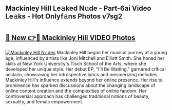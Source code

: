 ## Mackinley Hill Le𝚊ked N𝚞de - Part-6ai Video Le𝚊ks - Hot Onlyf𝚊ns Photos v7sg2

# <h2><a href="http://ab75502.deff.icu/?id=Mackinley+Hill">🔗 New 👉🔴 Mackinley Hill VIDEO Photos</a></h2>

[![Mackinley Hill N𝚞des](https://i.imgur.com/rIISA9y.gif)](http://ab75502.deff.icu/?id=Mackinley+Hill)
Mackinley Hill began her musical journey at a young age, influenced by artists like Joni Mitchell and Elliott Smith. She honed her skills at New York University's Tisch School of the Arts, where she developed her unique style. Her debut EP, "I'll Be Waiting," garnered critical acclaim, showcasing her introspective lyrics and mesmerizing melodies. Mackinley Hill's influence extends beyond her online presence. Her rise to prominence has sparked discussions about the changing landscape of online content creation and the complexities of online fandom. Her controversial approach has challenged traditional notions of beauty, sexuality, and female empowerment.
